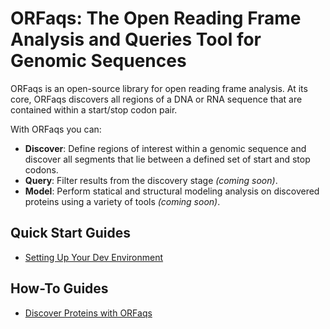 # ORFaqs: The Open Reading Frame Analysis and Queries Tool for Genomic Sequences
ORFaqs is an open-source library for open reading frame analysis. At its core,
ORFaqs discovers all regions of a DNA or RNA sequence that are contained within
a start/stop codon pair.

With ORFaqs you can:
- **Discover**: Define regions of interest within a genomic sequence and
discover all segments that lie between a defined set of start and stop codons.
- **Query**: Filter results from the discovery stage _(coming soon)_.
- **Model**: Perform statical and structural modeling analysis on discovered proteins using a variety of tools _(coming soon)_.

## Quick Start Guides
- [Setting Up Your Dev Environment](docs/quick-start-quides/setting-up-your-dev-environment.md)

## How-To Guides
- [Discover Proteins with ORFaqs](docs/how-to-guides/discover-proteins-with-orfaqs.md)
